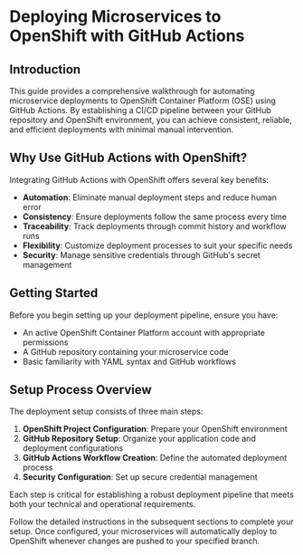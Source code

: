 # Deploying Microservices to OpenShift with GitHub Actions

## Introduction

This guide provides a comprehensive walkthrough for automating microservice deployments to OpenShift Container Platform (OSE) using GitHub Actions. By establishing a CI/CD pipeline between your GitHub repository and OpenShift environment, you can achieve consistent, reliable, and efficient deployments with minimal manual intervention.

## Why Use GitHub Actions with OpenShift?

Integrating GitHub Actions with OpenShift offers several key benefits:

- **Automation**: Eliminate manual deployment steps and reduce human error
- **Consistency**: Ensure deployments follow the same process every time
- **Traceability**: Track deployments through commit history and workflow runs
- **Flexibility**: Customize deployment processes to suit your specific needs
- **Security**: Manage sensitive credentials through GitHub's secret management

## Getting Started

Before you begin setting up your deployment pipeline, ensure you have:

- An active OpenShift Container Platform account with appropriate permissions
- A GitHub repository containing your microservice code
- Basic familiarity with YAML syntax and GitHub workflows

## Setup Process Overview

The deployment setup consists of three main steps:

1. **OpenShift Project Configuration**: Prepare your OpenShift environment
2. **GitHub Repository Setup**: Organize your application code and deployment configurations
3. **GitHub Actions Workflow Creation**: Define the automated deployment process
4. **Security Configuration**: Set up secure credential management

Each step is critical for establishing a robust deployment pipeline that meets both your technical and operational requirements.

Follow the detailed instructions in the subsequent sections to complete your setup. Once configured, your microservices will automatically deploy to OpenShift whenever changes are pushed to your specified branch.
